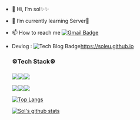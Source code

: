 - 👋 Hi, I’m sol✨✨

- 🌱 I’m currently learning Server🤪

- 📫 How to reach me [![Gmail Badge](https://img.shields.io/badge/Gmail-d14836?style=flat-square&logo=Gmail&logoColor=white&link=mailto:dlthf555@gmail.com)](mailto:dlthf555@gmail.com)

- Devlog :  ![Tech Blog Badge](http://img.shields.io/badge/-Tech%20blog-black?style=flat-square&logo=github&link=https://soleu.github.io/)https://soleu.github.io 

  ### ⚙Tech Stack⚙

  ### <img src="https://img.shields.io/badge/JavaScript-F7DF1E?style=flat-square&logo=JavaScript&logoColor=white"/><img src="https://img.shields.io/badge/Node.js-339933?style=flat-square&logo=Node.js&logoColor=white"/><img src="https://img.shields.io/badge/MongoDB-47A248?style=flat-square&logo=MongoDB&logoColor=white"/>
  <img src="https://img.shields.io/badge/MySQL-4479A1?style=flat-square&logo=MySQL&logoColor=white"/><img src="https://img.shields.io/badge/c++-00599C?style=flat-square&logo=c%2B%2B&logoColor=white"/><img src="https://img.shields.io/badge/Amazon AWS-232F3E?style=flat-square&logo=Amazon%20AWS&logoColor=white"/>

 
    [![Top Langs](https://github-readme-stats.vercel.app/api/top-langs/?username=soleu&layout=compact&theme=dracula)](https://github.com/soleu)

    [![Sol's github stats](https://github-readme-stats.vercel.app/api?username=soleu&theme=dracula)](https://github.com/soleu/github-readme-stats)

   

